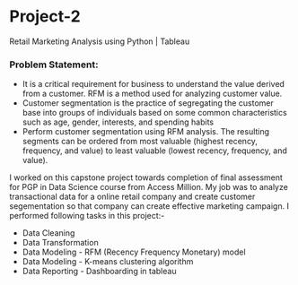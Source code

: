 # Project-2
Retail Marketing Analysis using Python | Tableau
### Problem Statement:
- It is a critical requirement for business to understand the value derived from a customer. RFM is a method used for analyzing customer value.
- Customer segmentation is the practice of segregating the customer base into groups of individuals based on some common characteristics such as age, gender, interests, and spending habits
- Perform customer segmentation using RFM analysis. The resulting segments can be ordered from most valuable (highest recency, frequency, and value) to least valuable (lowest recency, frequency, and value).

I worked on this capstone project towards completion of final assessment for PGP in Data Science course from Access Million. My job was to analyze transactional data for a online retail company and create customer segementation so that company can create effective marketing campaign. I performed following tasks in this project:-
- Data Cleaning
- Data Transformation
- Data Modeling - RFM (Recency Frequency Monetary) model
- Data Modeling - K-means clustering algorithm
- Data Reporting - Dashboarding in tableau
